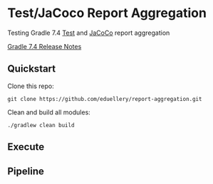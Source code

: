 # Test/JaCoco Report Aggregation

Testing Gradle 7.4 [Test](https://docs.gradle.org/7.4/release-notes.html#aggregation-tests) and [JaCoCo](https://docs.gradle.org/7.4/release-notes.html#aggregation-jacoco) report aggregation

[Gradle 7.4 Release Notes](https://docs.gradle.org/7.4/release-notes.html)

## Quickstart

Clone this repo:

```shell
git clone https://github.com/eduellery/report-aggregation.git
```

Clean and build all modules:

```shell
./gradlew clean build
```

## Execute

## Pipeline

